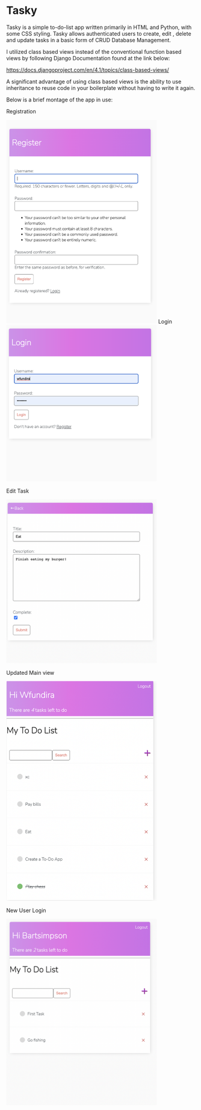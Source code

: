 # Tasky
Tasky is a simple to-do-list app written primarily in HTML and Python, with some CSS styling.
Tasky allows authenticated users to create, edit , delete and update tasks in a basic form of CRUD Database Management. 


I utilized class based views instead of the conventional function based views by following Django Documentation found at the link below: 

https://docs.djangoproject.com/en/4.1/topics/class-based-views/

A significant advantage of using class based views is the ability to use inheritance to reuse code in your boilerplate without having to write it again.

Below is a brief montage of the app in use:


Registration

<img src = "images/register.png" width = '400'>
Login

<img src = "images/login.png" width = '400'>

Edit Task

<img src = "images/edit.png" width = '400'>

Updated Main view

<img src = "images/mainview.png" width = '400'>


New User Login

<img src = "images/newuser.png" width = '400'>






